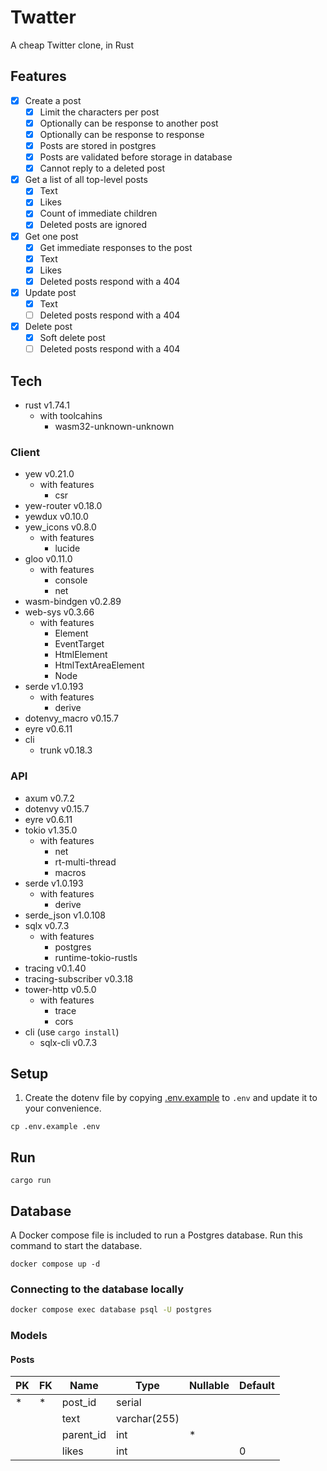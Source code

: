 # Twatter

A cheap Twitter clone, in Rust

## Features

- [x] Create a post
  - [x] Limit the characters per post
  - [x] Optionally can be response to another post
  - [x] Optionally can be response to response
  - [x] Posts are stored in postgres
  - [x] Posts are validated before storage in database
  - [x] Cannot reply to a deleted post
- [x] Get a list of all top-level posts
  - [x] Text
  - [x] Likes
  - [x] Count of immediate children
  - [x] Deleted posts are ignored
- [x] Get one post
  - [x] Get immediate responses to the post
  - [x] Text
  - [x] Likes
  - [x] Deleted posts respond with a 404
- [x] Update post
  - [x] Text
  - [ ] Deleted posts respond with a 404
- [x] Delete post
  - [x] Soft delete post
  - [ ] Deleted posts respond with a 404

## Tech

- rust v1.74.1
  - with toolcahins
    - wasm32-unknown-unknown

### Client

- yew v0.21.0
  - with features
    - csr
- yew-router v0.18.0
- yewdux v0.10.0
- yew_icons v0.8.0
  - with features
    - lucide
- gloo v0.11.0
  - with features
    - console
    - net
- wasm-bindgen v0.2.89
- web-sys v0.3.66
  - with features
    - Element
    - EventTarget
    - HtmlElement
    - HtmlTextAreaElement
    - Node
- serde v1.0.193
  - with features
    - derive
- dotenvy_macro v0.15.7
- eyre v0.6.11
- cli
  - trunk v0.18.3

### API

- axum v0.7.2 
- dotenvy v0.15.7
- eyre v0.6.11
- tokio v1.35.0
  - with features
    - net
    - rt-multi-thread
    - macros
- serde v1.0.193
  - with features
    - derive
- serde_json v1.0.108
- sqlx v0.7.3
  - with features
    - postgres
    - runtime-tokio-rustls
- tracing v0.1.40
- tracing-subscriber v0.3.18
- tower-http v0.5.0
  - with features
    - trace
    - cors
- cli (use `cargo install`)
  - sqlx-cli v0.7.3

## Setup

1. Create the dotenv file by copying [.env.example](./.env.example) to `.env` and update it to your convenience.

```shell
cp .env.example .env
```

## Run

```shell
cargo run
```

## Database

A Docker compose file is included to run a Postgres database. Run this command to start the database.

```shell
docker compose up -d
```

### Connecting to the database locally

```sh
docker compose exec database psql -U postgres
```

### Models

#### Posts

| PK  | FK  | Name      | Type         | Nullable  | Default |
|-----|-----|-----------|--------------|-----------|---------|
|  *  |  *  | post_id   | serial       |           |         |
|     |     | text      | varchar(255) |           |         |
|     |     | parent_id | int          |     *     |         |
|     |     | likes     | int          |           |    0    |
